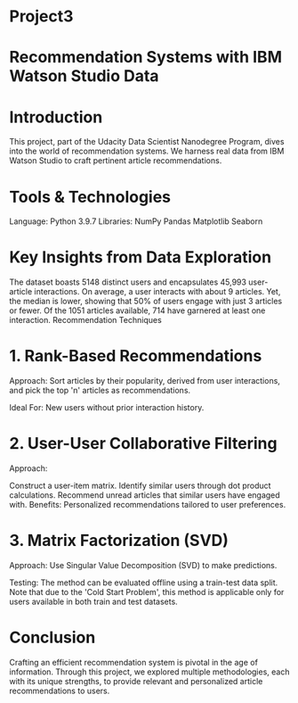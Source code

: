 # Project3
# Recommendation Systems with IBM Watson Studio Data
# Introduction
This project, part of the Udacity Data Scientist Nanodegree Program, dives into the world of recommendation systems. We harness real data from IBM Watson Studio to craft pertinent article recommendations.

# Tools & Technologies
Language: Python 3.9.7
Libraries:
NumPy
Pandas
Matplotlib
Seaborn
# Key Insights from Data Exploration
The dataset boasts 5148 distinct users and encapsulates 45,993 user-article interactions.
On average, a user interacts with about 9 articles. Yet, the median is lower, showing that 50% of users engage with just 3 articles or fewer.
Of the 1051 articles available, 714 have garnered at least one interaction.
Recommendation Techniques
# 1. Rank-Based Recommendations
Approach: Sort articles by their popularity, derived from user interactions, and pick the top 'n' articles as recommendations.

Ideal For: New users without prior interaction history.

# 2. User-User Collaborative Filtering
Approach:

Construct a user-item matrix.
Identify similar users through dot product calculations.
Recommend unread articles that similar users have engaged with.
Benefits: Personalized recommendations tailored to user preferences.

# 3. Matrix Factorization (SVD)
Approach: Use Singular Value Decomposition (SVD) to make predictions.

Testing: The method can be evaluated offline using a train-test data split. Note that due to the 'Cold Start Problem', this method is applicable only for users available in both train and test datasets.

# Conclusion
Crafting an efficient recommendation system is pivotal in the age of information. Through this project, we explored multiple methodologies, each with its unique strengths, to provide relevant and personalized article recommendations to users.
